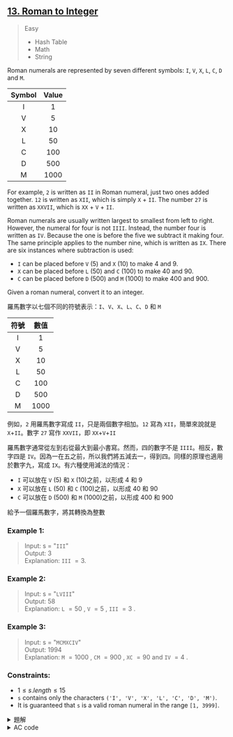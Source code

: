 ## [13. Roman to Integer](https://leetcode.com/problems/roman-to-integer/)  

> Easy  
> * Hash Table  
> * Math  
> * String  

Roman numerals are represented by seven different symbols: `I`, `V`, `X`, `L`, `C`, `D` and `M`.  

| Symbol | Value |
|:------:|:-----:|
|   I    |   1   |
|   V    |   5   |
|   X    |  10   |
|   L    |  50   |
|   C    |  100  |
|   D    |  500  |
|   M    | 1000  |

For example, `2` is written as `II` in Roman numeral, just two ones added together. `12` is written as `XII`, which is simply `X` + `II`. The number `27` is written as `XXVII`, which is `XX` + `V` + `II`.  

Roman numerals are usually written largest to smallest from left to right. However, the numeral for four is not `IIII`. Instead, the number four is written as `IV`. Because the one is before the five we subtract it making four. The same principle applies to the number nine, which is written as `IX`. There are six instances where subtraction is used:  

* `I` can be placed before `V` (5) and `X` (10) to make 4 and 9.  
* `X` can be placed before `L` (50) and `C` (100) to make 40 and 90.  
* `C` can be placed before `D` (500) and `M` (1000) to make 400 and 900.  

Given a roman numeral, convert it to an integer.  

羅馬數字以七個不同的符號表示：`I`、`V`、`X`、`L`、`C`、`D` 和 `M`  

| 符號 | 數值 |
|:----:|:----:|
|  I   |  1   |
|  V   |  5   |
|  X   |  10  |
|  L   |  50  |
|  C   | 100  |
|  D   | 500  |
|  M   | 1000 |

例如，`2` 用羅馬數字寫成 `II`，只是兩個數字相加。`12` 寫為 `XII`，簡單來說就是 `X`+`II`。數字 `27` 寫作 `XXVII`，即 `XX`+`V`+`II`  

羅馬數字通常從左到右從最大到最小書寫。然而，四的數字不是 `IIII`。相反，數字四是 `IV`。因為一在五之前，所以我們將五減去一，得到四。同樣的原理也適用於數字九，寫成 `IX`。有六種使用減法的情況：  

* `I` 可以放在 `V` (5) 和 `X` (10)之前，以形成 4 和 9  
* `X` 可以放在 `L` (50) 和 `C` (100)之前，以形成 40 和 90  
* `C` 可以放在 `D` (500) 和 `M` (1000)之前，以形成 400 和 900  

給予一個羅馬數字，將其轉換為整數  

### Example 1:  

> Input: s = "`III`"  
> Output: $3$  
> Explanation: `III` $= 3$.  

### Example 2:  

> Input: s = "`LVIII`"  
> Output: $58$  
> Explanation: `L` $= 50$ , `V` $= 5$ , `III` $= 3$ .  

### Example 3:  

> Input: s = "`MCMXCIV`"  
> Output: $1994$  
> Explanation: `M` $= 1000$ , `CM` $= 900$ , `XC` $= 90$ and `IV` $= 4$ .  

### Constraints:  

* $1 \leq s.length \leq 15$  
* `s` contains only the characters `('I', 'V', 'X', 'L', 'C', 'D', 'M')`.  
* It is guaranteed that `s` is a valid roman numeral in the range `[1, 3999]`.  

<details>

<summary>題解</summary>

這題比上一題 `一般數字轉換成羅馬數字` 簡單很多  
只要從頭搜索到尾就可以了  
先建立一個字典把字串轉成數字  
如果讀到的數字比上一個大  
那就是相減  
例如：`IV` 就是 `V` 比 `I` 大  
所以就把 $5-1$ 就知道 `IV` 是 $4$ 了  

```cpp
class Solution {
public:
    int trans(char c){
        if(c=='I'){
            return 1;
        }
        else if(c=='V'){
            return 5;
        }
        else if(c=='X'){
            return 10;
        }
        else if(c=='L'){
            return 50;
        }
        else if(c=='C'){
            return 100;
        }
        else if(c=='D'){
            return 500;
        }
        else {
            return 1000;
        }
    }
    
    int romanToInt(string s) {
        int ans=0;
        for(int i=0;i<s.size()-1;i++){
            if(trans(s[i])>=trans(s[i+1])){
                ans+=trans(s[i]);
            }
            else{
                ans-=trans(s[i]);
            }
        }
        ans+=trans(s[s.size()-1]);
        return ans;
    }
};
```

<img width="669" alt="leet0013_0" src="https://github.com/user-attachments/assets/a952dc0c-7b04-4ce1-8efb-abf67cc6873b">  

* 空間複雜度： $O(1)$  
* 時間複雜度： $O(N)$  

</details>

<details>

<summary>AC code</summary>

```cpp
class Solution {
public:
    int trans(char c){
        if(c=='I'){
            return 1;
        }
        else if(c=='V'){
            return 5;
        }
        else if(c=='X'){
            return 10;
        }
        else if(c=='L'){
            return 50;
        }
        else if(c=='C'){
            return 100;
        }
        else if(c=='D'){
            return 500;
        }
        else {
            return 1000;
        }
    }
    
    int romanToInt(string s) {
        int ans=0;
        for(int i=0;i<s.size()-1;i++){
            if(trans(s[i])>=trans(s[i+1])){
                ans+=trans(s[i]);
            }
            else{
                ans-=trans(s[i]);
            }
        }
        ans+=trans(s[s.size()-1]);
        return ans;
    }
};
```

</details>
